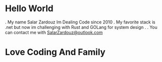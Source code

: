 # Hello World 

. My name Salar Zardouz Im Dealing Code since 2010
. My favorite stack is .net but now im challenging with Rust and GOLang for system design .
. You can contact me with [SalarZardouz@outlook.com](mailto:salarzardouz@outlook.com)
# Love Coding And Family 
